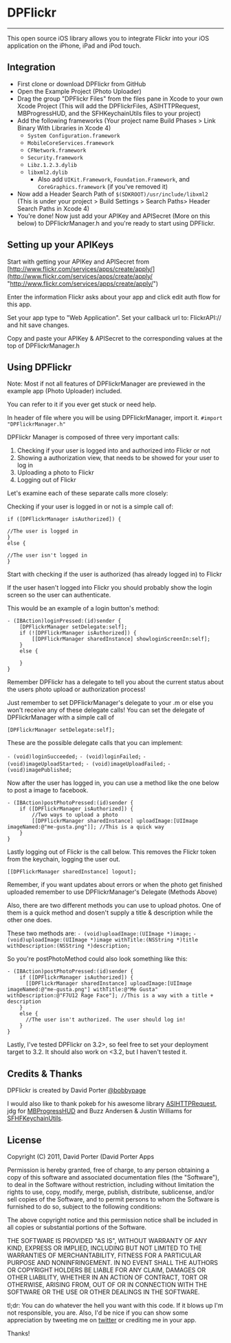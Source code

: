 # DPFlickr

---------------------------------------

This open source iOS library allows you to integrate Flickr into your iOS application on the iPhone, iPad and iPod touch.

## Integration
* First clone or download DPFlickr from GitHub
* Open the Example Project (Photo Uploader)
* Drag the group "DPFlickr Files" from the files pane in Xcode to your own Xcode Project (This will add the DPFlickrFiles, ASIHTTPRequest, MBProgressHUD, and the SFHKeychainUtils files to your project)
* Add the following frameworks (Your project name Build Phases > Link Binary With Libraries in Xcode 4)
  * `System Configuration.framework`
  * `MobileCoreServices.framework`
  * `CFNetwork.framework`
  * `Security.framework`
  * `Libz.1.2.3.dylib`
  * `libxml2.dylib`
    * Also add `UIKit.Framework`, `Foundation.Framework`, and `CoreGraphics.framework` (if you've removed it)
* Now add a Header Search Path of `$(SDKROOT)/usr/include/libxml2` (This is under your project > Build Settings > Search Paths> Header Search Paths in Xcode 4) 
* You're done! Now just add your APIKey and APISecret (More on this below) to DPFlickrManager.h and you're ready to start using DPFlickr. 

## Setting up your APIKeys
Start with getting your APIKey and APISecret from [http://www.flickr.com/services/apps/create/apply/](http://www.flickr.com/services/apps/create/apply/ "http://www.flickr.com/services/apps/create/apply/")

Enter the information Flickr asks about your app and click edit auth flow for this app.

Set your app type to "Web Application". Set your callback url to: FlickrAPI:// and hit save changes. 

Copy and paste your APIKey & APISecret to the corresponding values at the top of DPFlickrManager.h

## Using DPFlickr

Note: Most if not all features of DPFlickrManager are previewed in the example app (Photo Uploader) included.

You can refer to it if you ever get stuck or need help.

In header of file where you will be using DPFlickrManager, import it.
    `#import "DPFlickrManager.h"`

DPFlickr Manager is composed of three very important calls:
1. Checking if your user is logged into and authorized into Flickr or not
2. Showing a authorization view, that needs to be showed for your user to log in
3. Uploading a photo to Flickr
4. Logging out of Flickr

Let's examine each of these separate calls more closely:

Checking if your user is logged in or not is a simple call of:

    if ([DPFlickrManager isAuthorized]) {
    
    //The user is logged in
    }
    else {
    
    //The user isn't logged in
    }

Start with checking if the user is authorized (has already logged in) to Flickr

If the user hasen't logged into Flickr you should probably show the login screen so the user can authenticate.

This would be an example of a login button's method:

    - (IBAction)loginPressed:(id)sender {
        [DPFlickrManager setDelegate:self];
        if (![DPFlickrManager isAuthorized]) {
            [[DPFlickrManager sharedInstance] showloginScreenIn:self];
        }
        else {
        
        }
    }
Remember DPFlickr has a delegate to tell you about the current status about the users photo upload or authorization process!

Just remember to set DPFlickrManager's delegate to your .m or else you won't receive any of these delegate calls! You can set the delegate of DPFlickrManager with a simple call of

    [DPFlickrManager setDelegate:self];
    
These are the possible delegate calls that you can implement:

`- (void)loginSucceeded;`
`- (void)loginFailed;`
`- (void)imageUploadStarted;`
`- (void)imageUploadFailed;`
`- (void)imagePublished;`

Now after the user has logged in, you can use a method like the one below to post a image to facebook.

    - (IBAction)postPhotoPressed:(id)sender {
        if ([DPFlickrManager isAuthorized]) {
            //Two ways to upload a photo
            [[DPFlickrManager sharedInstance] uploadImage:[UIImage imageNamed:@"me-gusta.png"]]; //This is a quick way
        }
    }
    
Lastly logging out of Flickr is the call below. This removes the Flickr token from the keychain, logging the user out.

    [[DPFlickrManager sharedInstance] logout];

Remember, if you want updates about errors or when the photo get finished uploaded remember to use DPFlickrManager's Delegate (Methods Above)

Also, there are two different methods you can use to upload photos. One of them is a quick method and dosen't supply a title & description while the other one does.

These two methods are:
`- (void)uploadImage:(UIImage *)image;`
`- (void)uploadImage:(UIImage *)image withTitle:(NSString *)title withDescription:(NSString *)description;`

So you're postPhotoMethod could also look something like this:

    - (IBAction)postPhotoPressed:(id)sender {
        if ([DPFlickrManager isAuthorized]) {
          [[DPFlickrManager sharedInstance] uploadImage:[UIImage imageNamed:@"me-gusta.png"] withTitle:@"Me Gusta" withDescription:@"F7U12 Rage Face"]; //This is a way with a title + description  
        }
        else {
    	  //The user isn't authorized. The user should log in!
        }
    }

Lastly, I've tested DPFlickr on 3.2>, so feel free to set your deployment target to 3.2. It should also work on <3.2, but I haven't tested it.

Credits & Thanks
---------------------------------------
DPFlickr is created by David Porter [@bobbypage](http://twitter.com/bobbypage)

I would also like to thank pokeb for his awesome library [ASIHTTPRequest](https://github.com/pokeb/asi-http-request), jdg for [MBProgressHUD](https://github.com/jdg/MBProgressHUD) and Buzz Andersen & Justin Williams for [SFHFKeychainUtils](https://github.com/ldandersen/scifihifi-iphone).

License
---------------------------------------
Copyright (C) 2011, David Porter (David Porter Apps

Permission is hereby granted, free of charge, to any person obtaining a copy
of this software and associated documentation files (the "Software"), to deal
in the Software without restriction, including without limitation the rights
to use, copy, modify, merge, publish, distribute, sublicense, and/or sell
copies of the Software, and to permit persons to whom the Software is
furnished to do so, subject to the following conditions:

The above copyright notice and this permission notice shall be included in
all copies or substantial portions of the Software.

THE SOFTWARE IS PROVIDED "AS IS", WITHOUT WARRANTY OF ANY KIND, EXPRESS OR
IMPLIED, INCLUDING BUT NOT LIMITED TO THE WARRANTIES OF MERCHANTABILITY,
FITNESS FOR A PARTICULAR PURPOSE AND NONINFRINGEMENT. IN NO EVENT SHALL THE
AUTHORS OR COPYRIGHT HOLDERS BE LIABLE FOR ANY CLAIM, DAMAGES OR OTHER
LIABILITY, WHETHER IN AN ACTION OF CONTRACT, TORT OR OTHERWISE, ARISING FROM,
OUT OF OR IN CONNECTION WITH THE SOFTWARE OR THE USE OR OTHER DEALINGS IN
THE SOFTWARE.

tl;dr: You can do whatever the hell you want with this code. If it blows up I'm not responsible, you are. Also, I'd be nice if you can show some appreciation by tweeting me on [twitter](http://twitter.com/bobbypage) or crediting me in your app.

Thanks!